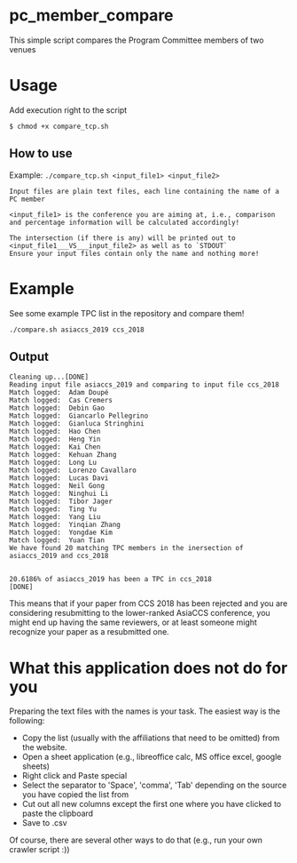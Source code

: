 # pc_member_compare
This simple script compares the Program Committee members of two venues

# Usage
Add execution right to the script
```
$ chmod +x compare_tcp.sh
```

## How to use
Example: `./compare_tcp.sh <input_file1> <input_file2>`

```
Input files are plain text files, each line containing the name of a PC member

<input_file1> is the conference you are aiming at, i.e., comparison and percentage information will be calculated accordingly!

The intersection (if there is any) will be printed out to <input_file1___VS___input_file2> as well as to `STDOUT`
Ensure your input files contain only the name and nothing more!
```
# Example
See some example TPC list in the repository and compare them!
```
./compare.sh asiaccs_2019 ccs_2018
```
## Output
```
Cleaning up...[DONE]
Reading input file asiaccs_2019 and comparing to input file ccs_2018
Match logged:  Adam Doupé 
Match logged:  Cas Cremers 
Match logged:  Debin Gao 
Match logged:  Giancarlo Pellegrino 
Match logged:  Gianluca Stringhini 
Match logged:  Hao Chen 
Match logged:  Heng Yin 
Match logged:  Kai Chen 
Match logged:  Kehuan Zhang 
Match logged:  Long Lu 
Match logged:  Lorenzo Cavallaro 
Match logged:  Lucas Davi 
Match logged:  Neil Gong 
Match logged:  Ninghui Li 
Match logged:  Tibor Jager 
Match logged:  Ting Yu 
Match logged:  Yang Liu 
Match logged:  Yinqian Zhang 
Match logged:  Yongdae Kim 
Match logged:  Yuan Tian 
We have found 20 matching TPC members in the inersection of asiaccs_2019 and ccs_2018


20.6186% of asiaccs_2019 has been a TPC in ccs_2018
[DONE]
```
This means that if your paper from CCS 2018 has been rejected and you are considering resubmitting to the lower-ranked AsiaCCS conference, you might end up having the same reviewers, or at least someone might recognize your paper as a resubmitted one. 

# What this application does not do for you
Preparing the text files with the names is your task.
The easiest way is the following:
 - Copy the list (usually with the affiliations that need to be omitted) from the website.
 - Open a sheet application (e.g., libreoffice calc, MS office excel, google sheets)
 - Right click and Paste special
 - Select the separator to 'Space', 'comma', 'Tab' depending on the source you have copied the list from
 - Cut out all new columns except the first one where you have clicked to paste the clipboard
 - Save to .csv

Of course, there are several other ways to do that (e.g., run your own crawler script :))
